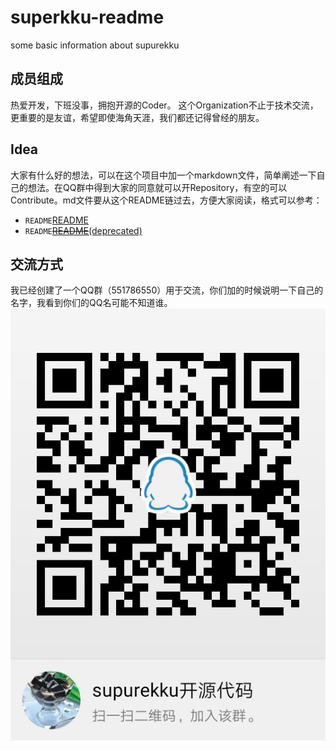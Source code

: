 # superkku-readme
some basic information about supurekku

## 成员组成

热爱开发，下班没事，拥抱开源的Coder。 这个Organization不止于技术交流， 更重要的是友谊，希望即使海角天涯，我们都还记得曾经的朋友。

## Idea

大家有什么好的想法，可以在这个项目中加一个markdown文件，简单阐述一下自己的想法。在QQ群中得到大家的同意就可以开Repository，有空的可以Contribute。md文件要从这个README链过去，方便大家阅读，格式可以参考：

- `README`[README](./README.md)
- `README`[~~README~~(deprecated)](./README.md)

## 交流方式

我已经创建了一个QQ群（551786550）用于交流，你们加的时候说明一下自己的名字，我看到你们的QQ名可能不知道谁。
![二维码](./qrcode.jpg)